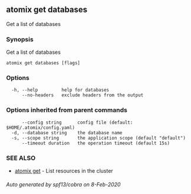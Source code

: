 ## atomix get databases

Get a list of databases

### Synopsis

Get a list of databases

```
atomix get databases [flags]
```

### Options

```
  -h, --help         help for databases
      --no-headers   exclude headers from the output
```

### Options inherited from parent commands

```
      --config string      config file (default: $HOME/.atomix/config.yaml)
  -d, --database string    the database name
  -s, --scope string       the application scope (default "default")
      --timeout duration   the operation timeout (default 15s)
```

### SEE ALSO

* [atomix get](atomix_get.md)	 - List resources in the cluster

###### Auto generated by spf13/cobra on 8-Feb-2020
